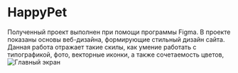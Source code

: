 # HappyPet
 
Полученный проект выполнен при помощи программы Figma. В проекте показаны основы веб-дизайна, формирующие стильный дизайн сайта. Данная работа отражает такие скилы, как умение работать с типографикой, фото, векторные иконки, а также сочетаемость цветов, 
![Главный экран](htt0ps://user-images.githubusercontent.com/120313863/217267866-aa80bc32-fc2a-4edf-8c28-cc9c6e747e50.png)

